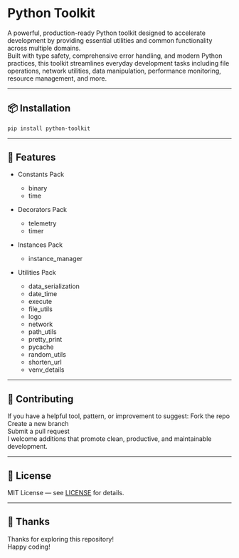 # Python Toolkit
A powerful, production-ready Python toolkit designed to accelerate development by providing essential utilities and common functionality across multiple domains. <br>
Built with type safety, comprehensive error handling, and modern Python practices, this toolkit streamlines everyday development tasks including file operations, network utilities, data manipulation, performance monitoring, resource management, and more.

---

## 📦 Installation

```bash
pip install python-toolkit
```

---

## 🚀 Features
- Constants Pack
  - binary
  - time

- Decorators Pack
  - telemetry
  - timer

- Instances Pack
  - instance_manager

- Utilities Pack
  - data_serialization
  - date_time
  - execute
  - file_utils
  - logo
  - network
  - path_utils
  - pretty_print
  - pycache
  - random_utils
  - shorten_url
  - venv_details

---

## 🤝 Contributing
If you have a helpful tool, pattern, or improvement to suggest:
Fork the repo <br>
Create a new branch <br>
Submit a pull request <br>
I welcome additions that promote clean, productive, and maintainable development. <br>

---

## 📄 License
MIT License — see [LICENSE](LICENSE) for details.

---

## 🙏 Thanks
Thanks for exploring this repository! <br>
Happy coding! <br>

